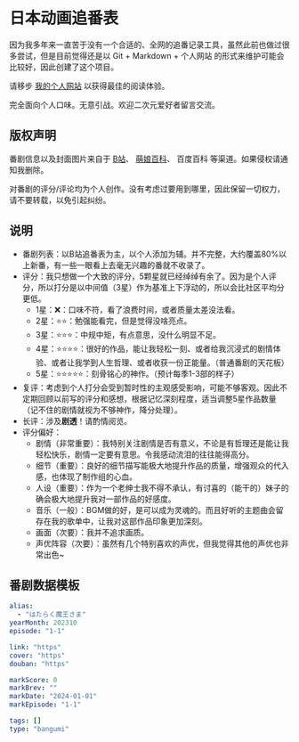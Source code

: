 # 日本动画追番表

因为我多年来一直苦于没有一个合适的、全网的追番记录工具，虽然此前也做过很多尝试，但是目前觉得还是以 Git + Markdown + 个人网站 的形式来维护可能会比较好，因此创建了这个项目。

请移步 [我的个人网站](https://lewinblog.com/bangumi/list) 以获得最佳的阅读体验。

完全面向个人口味。无意引战。欢迎二次元爱好者留言交流。

## 版权声明

番剧信息以及封面图片来自于 [B站](https://www.bilibili.com/)、 [萌娘百科](https://zh.moegirl.org/Mainpage)、 百度百科 等渠道。如果侵权请通知我删除。

对番剧的评分/评论均为个人创作。没有考虑过要用到哪里，因此保留一切权力，请不要转载，以免引起纠纷。

## 说明

- 番剧列表：以B站追番表为主，以个人添加为辅。并不完整，大约覆盖80%以上新番，有一些一眼看上去毫无兴趣的番就不收录了。
- 评分：我只想做一个大致的评分，5颗星就已经绰绰有余了。因为是个人评分，所以打分是以中间值（3星）作为基准上下浮动的，所以会比社区平均分更低。
    - 1星：❌：口味不符，看了浪费时间，或者质量太差没法看。
    - 2星：⭐⭐：勉强能看完，但是觉得没啥亮点。
    - 3星：⭐⭐⭐：中规中矩，有点意思，没什么明显不足。
    - 4星：⭐⭐⭐⭐：很好的作品，能让我轻松一刻、或者给我沉浸式的剧情体验、或者让我学到人生哲理、或者收获一份正能量。（普通番剧的天花板）
    - 5星：⭐⭐⭐⭐⭐：刻骨铭心的神作。（预计每季1-3部的样子）
- 复评：考虑到个人打分会受到暂时性的主观感受影响，可能不够客观。因此不定期回顾以前写的评分和感想，根据记忆深刻程度，适当调整5星作品数量（记不住的剧情就视为不够神作，降分处理）。
- 长评：涉及**剧透**！请酌情阅览。
- 评分偏好：
    + 剧情（非常重要）：我特别关注剧情是否有意义，不论是有哲理还是能让我轻松快乐，剧情一定要有意思。令我感动流泪的往往能得高分。
    + 细节（重要）：良好的细节描写能极大地提升作品的质量，增强观众的代入感，也体现了制作组的心血。
    + 人设（重要）：作为一个老绅士我不得不承认，有讨喜的（能干的）妹子的确会极大地提升我对一部作品的好感度。
    + 音乐（一般）：BGM做的好，是可以成为灵魂的。而且好听的主题曲会留存在我的歌单中，让我对这部作品印象更加深刻。
    + 画面（次要）：我并不追求画质。
    + 声优阵容（次要）：虽然有几个特别喜欢的声优，但我觉得其他的声优也非常出色~

## 番剧数据模板

```yaml
alias:
  - "はたらく魔王さま"
yearMonth: 202310
episode: "1-1"

link: "https"
cover: "https"
douban: "https"

markScore: 0
markBrev: ""
markDate: "2024-01-01"
markEpisode: "1-1"

tags: []
type: "bangumi"
```
